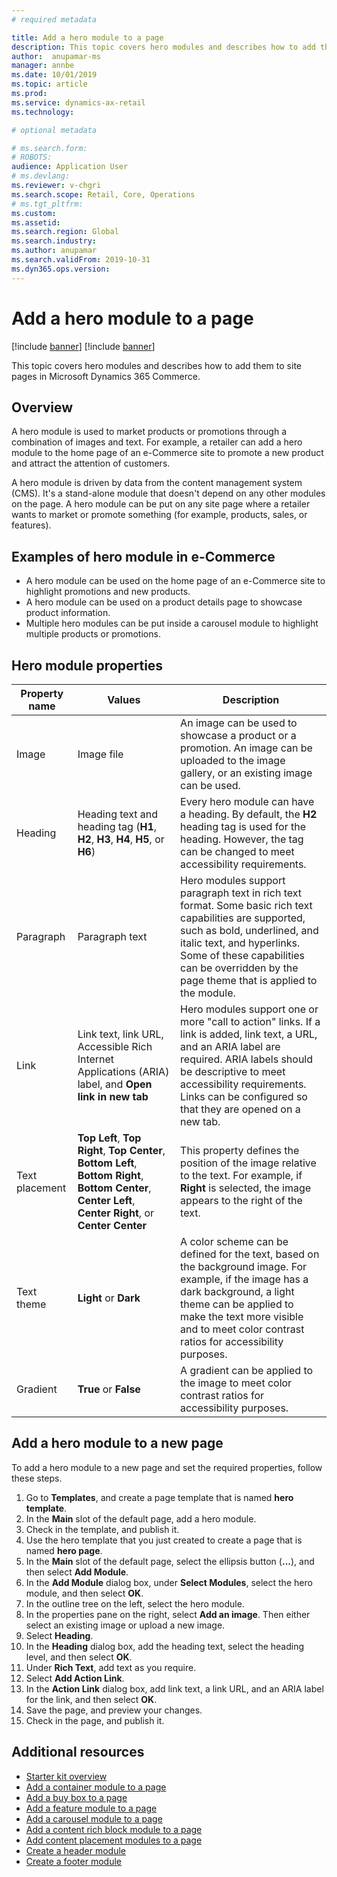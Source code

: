 ```yaml
---
# required metadata

title: Add a hero module to a page 
description: This topic covers hero modules and describes how to add them to site pages in Microsoft Dynamics 365 Commerce.
author:  anupamar-ms
manager: annbe
ms.date: 10/01/2019
ms.topic: article
ms.prod: 
ms.service: dynamics-ax-retail
ms.technology: 

# optional metadata

# ms.search.form: 
# ROBOTS: 
audience: Application User
# ms.devlang: 
ms.reviewer: v-chgri
ms.search.scope: Retail, Core, Operations
# ms.tgt_pltfrm: 
ms.custom: 
ms.assetid: 
ms.search.region: Global
ms.search.industry: 
ms.author: anupamar
ms.search.validFrom: 2019-10-31
ms.dyn365.ops.version: 
---
```


# Add a hero module to a page

[!include [banner](includes/preview-banner.md)]
[!include [banner](includes/banner.md)]

This topic covers hero modules and describes how to add them to site pages in Microsoft Dynamics 365 Commerce.

## Overview

A hero module is used to market products or promotions through a combination of images and text. For example, a retailer can add a hero module to the home page of an e-Commerce site to promote a new product and attract the attention of customers.

A hero module is driven by data from the content management system (CMS). It's a stand-alone module that doesn't depend on any other modules on the page. A hero module can be put on any site page where a retailer wants to market or promote something (for example, products, sales, or features).

## Examples of hero module in e-Commerce

- A hero module can be used on the home page of an e-Commerce site to highlight promotions and new products.
- A hero module can be used on a product details page to showcase product information.
- Multiple hero modules can be put inside a carousel module to highlight multiple products or promotions.

## Hero module properties

| Property name  | Values | Description |
|----------------|--------|-------------|
| Image          | Image file | An image can be used to showcase a product or a promotion. An image can be uploaded to the image gallery, or an existing image can be used. |
| Heading        | Heading text and heading tag (**H1**, **H2**, **H3**, **H4**, **H5**, or **H6**) | Every hero module can have a heading. By default, the **H2** heading tag is used for the heading. However, the tag can be changed to meet accessibility requirements. |
| Paragraph      | Paragraph text | Hero modules support paragraph text in rich text format. Some basic rich text capabilities are supported, such as bold, underlined, and italic text, and hyperlinks. Some of these capabilities can be overridden by the page theme that is applied to the module. |
| Link           | Link text, link URL, Accessible Rich Internet Applications (ARIA) label, and **Open link in new tab** | Hero modules support one or more "call to action" links. If a link is added, link text, a URL, and an ARIA label are required. ARIA labels should be descriptive to meet accessibility requirements. Links can be configured so that they are opened on a new tab. |
| Text placement | **Top Left**, **Top Right**, **Top Center**, **Bottom Left**, **Bottom Right**, **Bottom Center**, **Center Left**, **Center Right**, or **Center Center** | This property defines the position of the image relative to the text. For example, if **Right** is selected, the image appears to the right of the text. |
| Text theme     | **Light** or **Dark** | A color scheme can be defined for the text, based on the background image. For example, if the image has a dark background, a light theme can be applied to make the text more visible and to meet color contrast ratios for accessibility purposes. |
| Gradient       | **True** or **False** | A gradient can be applied to the image to meet color contrast ratios for accessibility purposes. |

## Add a hero module to a new page

To add a hero module to a new page and set the required properties, follow these steps.

1. Go to **Templates**, and create a page template that is named **hero template**.
1. In the **Main** slot of the default page, add a hero module.
1. Check in the template, and publish it.
1. Use the hero template that you just created to create a page that is named **hero page**.
1. In the **Main** slot of the default page, select the ellipsis button (**...**), and then select **Add Module**.
1. In the **Add Module** dialog box, under **Select Modules**, select the hero module, and then select **OK**.
1. In the outline tree on the left, select the hero module.
1. In the properties pane on the right, select **Add an image**. Then either select an existing image or upload a new image.
1. Select **Heading**.
1. In the **Heading** dialog box, add the heading text, select the heading level, and then select **OK**.
1. Under **Rich Text**, add text as you require.
1. Select **Add Action Link**.
1. In the **Action Link** dialog box, add link text, a link URL, and an ARIA label for the link, and then select **OK**.
1. Save the page, and preview your changes.
1. Check in the page, and publish it.

## Additional resources

- [Starter kit overview](starter-kit-overview.md)
- [Add a container module to a page](add-container-module.md)
- [Add a buy box to a page](add-buy-box.md)
- [Add a feature module to a page](add-feature-module.md)
- [Add a carousel module to a page](add-carousel.md)
- [Add a content rich block module to a page](add-content-rich-block.md)
- [Add content placement modules to a page](add-content-placement-modules.md)
- [Create a header module](author-header-module.md)
- [Create a footer module](author-footer-module.md)
